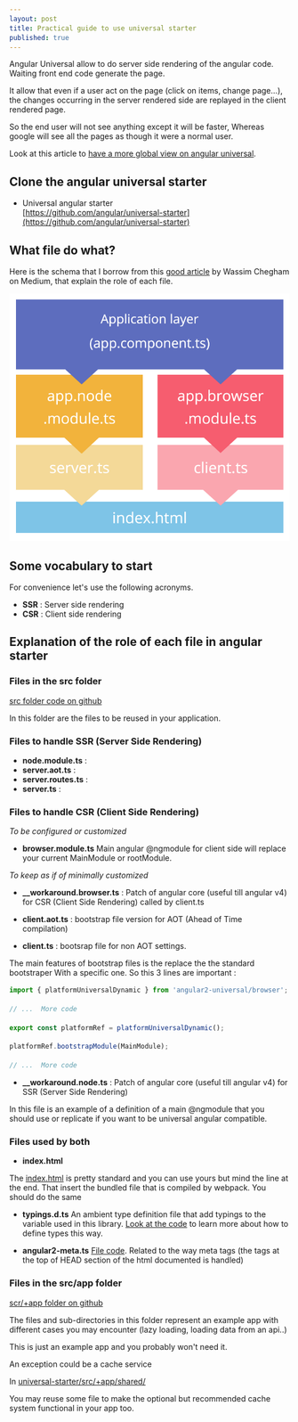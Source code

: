 ```yaml
---
layout: post
title: Practical guide to use universal starter
published: true
---
```


Angular Universal allow to do server side rendering of the angular code.
Waiting front end code generate the page.

It allow that even if a user act on the page (click on items, change page...), the changes occurring in the server rendered side are replayed in the client rendered page.

So the end user will not see anything except it will be faster, Whereas google will see all the pages as though it were a normal user.

Look at this article to [have a more global view on angular universal](http://dev.sebastienlucas.com/universal-angular/).


## Clone the angular universal starter

* Universal angular starter    
[https://github.com/angular/universal-starter](https://github.com/angular/universal-starter)

## What file do what?

Here is the schema that I borrow from this [good article](https://medium.com/google-developer-experts/angular-universal-for-the-rest-of-us-922ca8bac84) by Wassim Chegham on Medium, that explain the role of each file.


![Files structure explained](../images/universal-files.png)

## Some vocabulary to start

For convenience let's use the following acronyms.

* **SSR** : Server side rendering
* **CSR** : Client side rendering

## Explanation of the role of each file in angular starter

### Files in the src folder

[src folder code on github](https://github.com/angular/universal-starter/tree/master/src)

In this folder are the files to be reused in your application.

### Files to handle SSR (Server Side Rendering)

* **node.module.ts** :
* **server.aot.ts** :
* **server.routes.ts** :
* **server.ts** :


### Files to handle CSR (Client Side Rendering)

_To be configured or customized_

* **browser.module.ts** Main angular @ngmodule for client side will replace your current MainModule or rootModule.


_To keep as if of minimally customized_

* **__workaround.browser.ts** : Patch of angular core (useful till angular v4) for CSR (Client Side Rendering) called  by client.ts

* **client.aot.ts** : bootstrap file version for AOT (Ahead of Time compilation)

* **client.ts** : bootsrap file for non AOT settings.

The main features of bootstrap files is the replace the the standard bootstraper
With a specific one. So this 3 lines are important :

````js
import { platformUniversalDynamic } from 'angular2-universal/browser';

// ...  More code

export const platformRef = platformUniversalDynamic();

platformRef.bootstrapModule(MainModule);

// ...  More code
````

* **__workaround.node.ts** : Patch of angular core (useful till angular v4) for SSR (Server Side Rendering)


In this file is an example of a definition of a main @ngmodule that you should use or replicate if you want to be universal angular compatible.

### Files used by both

* **index.html**

The [index.html](https://github.com/angular/universal-starter/blob/master/src/index.html) is pretty standard and you can use yours but mind the line at the end.
That insert the bundled file that is compiled by webpack.
You should do the same

* **typings.d.ts** An ambient type definition file that add typings to the variable used in this library. [Look at the code](https://github.com/angular/universal-starter/blob/master/src/typings.d.ts) to learn more about how to define types this way.


* **angular2-meta.ts** [File code](https://github.com/angular/universal-starter/blob/master/src/angular2-meta.ts). Related to the way meta tags (the tags at the top of HEAD section of the html documented is handled)

### Files in the src/app folder

[scr/+app folder on github](https://github.com/angular/universal-starter/tree/master/src/%2Bapp)

The files and sub-directories in this folder represent an example app with different cases you may encounter (lazy loading, loading data from an api..)

This is just an example app and you probably won't need it.

An exception could be a cache service

In [universal-starter/src/+app/shared/](https://github.com/angular/universal-starter/tree/master/src/%2Bapp/shared)

You may reuse some file to make the optional but recommended cache system functional in your app too.
